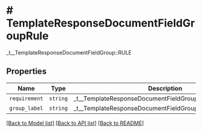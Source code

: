 # # TemplateResponseDocumentFieldGroupRule

_t__TemplateResponseDocumentFieldGroup::RULE

## Properties

Name | Type | Description | Notes
------------ | ------------- | ------------- | -------------
| `requirement` | ```string``` |  _t__TemplateResponseDocumentFieldGroupRule::REQUIREMENT  |  |
| `group_label` | ```string``` |  _t__TemplateResponseDocumentFieldGroupRule::GROUP_LABEL  |  |

[[Back to Model list]](../../README.md#models) [[Back to API list]](../../README.md#endpoints) [[Back to README]](../../README.md)
